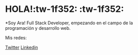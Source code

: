 # HOLA!:tw-1f352: :tw-1f352:

*Soy Ara! Full Stack Developer, empezando en el campo de la programación y desarrollo web.

Mis redes:

[Twitter](http://https://twitter.com/aryGHz "Twitter")
[Linkedin](http://www.linkedin.com/in/aragonzalezh "Linkedin")
